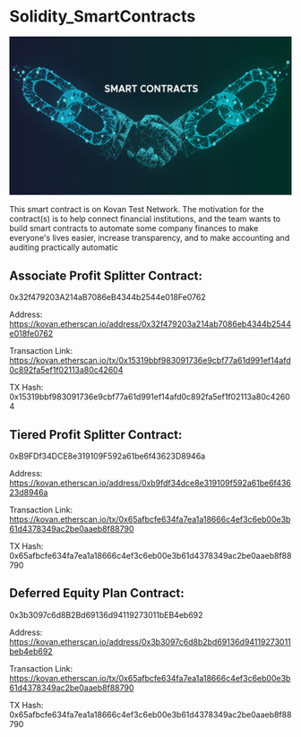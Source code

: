 # Solidity_SmartContracts

![Smart Contraccts](https://github.com/RobertTroutman/Solidity_SmartContracts/blob/main/Images/smart-contract.png)

This smart contract is on Kovan Test Network. The motivation for the contract(s) is to help connect financial institutions, and the team wants to build smart contracts to automate some company finances to make everyone's lives easier, increase transparency, and to make accounting and auditing practically automatic

## Associate Profit Splitter Contract:
0x32f479203A214aB7086eB4344b2544e018Fe0762

Address:
https://kovan.etherscan.io/address/0x32f479203a214ab7086eb4344b2544e018fe0762

Transaction Link:
https://kovan.etherscan.io/tx/0x15319bbf983091736e9cbf77a61d991ef14afd0c892fa5ef1f02113a80c42604

TX Hash: 0x15319bbf983091736e9cbf77a61d991ef14afd0c892fa5ef1f02113a80c42604


## Tiered Profit Splitter Contract:
0xB9FDf34DCE8e319109F592a61be6f43623D8946a

Address:
https://kovan.etherscan.io/address/0xb9fdf34dce8e319109f592a61be6f43623d8946a

Transaction Link:
https://kovan.etherscan.io/tx/0x65afbcfe634fa7ea1a18666c4ef3c6eb00e3b61d4378349ac2be0aaeb8f88790

TX Hash: 0x65afbcfe634fa7ea1a18666c4ef3c6eb00e3b61d4378349ac2be0aaeb8f88790


## Deferred Equity Plan Contract:
0x3b3097c6d8B2Bd69136d94119273011bEB4eb692

Address:
https://kovan.etherscan.io/address/0x3b3097c6d8b2bd69136d94119273011beb4eb692

Transaction Link:
https://kovan.etherscan.io/tx/0x65afbcfe634fa7ea1a18666c4ef3c6eb00e3b61d4378349ac2be0aaeb8f88790

TX Hash: 0x65afbcfe634fa7ea1a18666c4ef3c6eb00e3b61d4378349ac2be0aaeb8f88790

